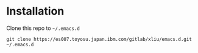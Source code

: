# Installation

Clone this repo to `~/.emacs.d`

```
git clone https://es007.toyosu.japan.ibm.com/gitlab/xliu/emacs.d.git ~/.emacs.d
```